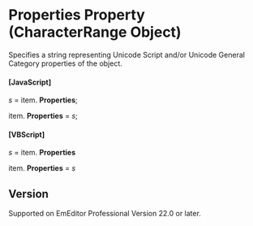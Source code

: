 # Properties Property (CharacterRange Object)

Specifies a string representing Unicode Script and/or Unicode General Category properties of the object.

#### \[JavaScript\]

_s_ =
item. **Properties**;

item. **Properties** = _s_;

#### \[VBScript\]

_s_ =
item. **Properties**

item. **Properties** = _s_

## Version

Supported on EmEditor Professional Version 22.0 or later.